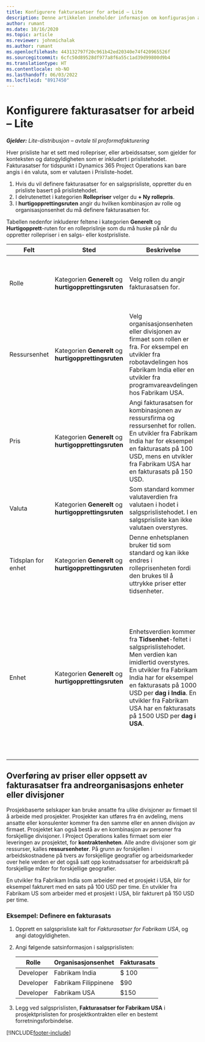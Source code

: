 ```yaml
---
title: Konfigurere fakturasatser for arbeid – Lite
description: Denne artikkelen inneholder informasjon om konfigurasjon av faktureringssatser for arbeid i Project Operations.
author: rumant
ms.date: 10/16/2020
ms.topic: article
ms.reviewer: johnmichalak
ms.author: rumant
ms.openlocfilehash: 443132797f20c961b42ed20340e74f420965526f
ms.sourcegitcommit: 6cfc50d89528df977a8f6a55c1ad39d99800d9b4
ms.translationtype: HT
ms.contentlocale: nb-NO
ms.lasthandoff: 06/03/2022
ms.locfileid: "8917450"
---
```

# <a name="set-up-labor-bill-rates---lite"></a>Konfigurere fakturasatser for arbeid – Lite

_**Gjelder:** Lite-distribusjon – avtale til proformafakturering_

Hver prisliste har et sett med rollepriser, eller arbeidssatser, som gjelder for konteksten og datogyldigheten som er inkludert i prislistehodet. Fakturasatser for tidspunkt i Dynamics 365 Project Operations kan bare angis i én valuta, som er valutaen i Prisliste-hodet.

1. Hvis du vil definere fakturasatser for en salgsprisliste, oppretter du en prisliste basert på prislistehodet. 
2. I delrutenettet i kategorien **Rollepriser** velger du **+ Ny rollepris**. 
3. I **hurtigopprettingsruten** angir du hvilken kombinasjon av rolle og organisasjonsenhet du må definere fakturasatsen for.

  Tabellen nedenfor inkluderer feltene i kategorien **Generelt** og **Hurtigopprett**-ruten for en rolleprislinje som du må huske på når du oppretter rollepriser i en salgs- eller kostprisliste.

  | Felt | Sted | Beskrivelse | Nedstrøms påvirkning |
  | --- | --- | --- | --- |
  | Rolle | Kategorien **Generelt** og **hurtigopprettingsruten** | Velg rollen du angir fakturasatsen for. | Rollen på det innkommende estimatet eller den faktiske verdien samsvares mot denne linjen for å standardisere fakturasatsen for rollen. |
  | Ressursenhet | Kategorien **Generelt** og **hurtigopprettingsruten** | Velg organisasjonsenheten eller divisjonen av firmaet som rollen er fra. For eksempel en utvikler fra robotavdelingen hos Fabrikam India eller en utvikler fra programvareavdelingen hos Fabrikam USA. | Resursenheten på det innkommende estimatet eller den faktiske verdien samsvares mot denne linjen for å standardisere fakturasatsen for rollen. |
  | Pris | Kategorien **Generelt** og **hurtigopprettingsruten** | Angi fakturasatsen for kombinasjonen av ressursfirma og ressursenhet for rollen. En utvikler fra Fabrikam India har for eksempel en fakturasats på 100 USD, mens en utvikler fra Fabrikam USA har en fakturasats på 150 USD. | Denne prisen er standard fakturasats på prisen per enhet på det innkommende estimatet eller den faktiske linjen i tidstransaksjonsklassen. |
  | Valuta | Kategorien **Generelt** og **hurtigopprettingsruten**| Som standard kommer valutaverdien fra valutaen i hodet i salgsprislistehodet. I en salgsprisliste kan ikke valutaen overstyres. | Denne valutaen er standardvalutaen for prisen per enhet på den innkommende faktiske salgslinjen i tidstransaksjonsklassen. |
  | Tidsplan for enhet | Kategorien **Generelt** og **hurtigopprettingsruten** | Denne enhetsplanen bruker tid som standard og kan ikke endres i rolleprisenheten fordi den brukes til å uttrykke priser etter tidsenheter. | Dette feltet har ingen nedstrøms påvirkning. |
  | Enhet | Kategorien **Generelt** og **hurtigopprettingsruten** | Enhetsverdien kommer fra **Tidsenhet**-feltet i salgsprislistehodet. Men verdien kan imidlertid overstyres. En utvikler fra Fabrikam India har for eksempel en fakturasats på 1000 USD per **dag i India**. En utvikler fra Fabrikam USA har en fakturasats på 1500 USD per **dag i USA**. | Når prisen per enhet som standard brukes på et innkommende estimat eller en faktisk linje, bruker systemet enheter og konvertering i basisenheter for å beregne en pris per enhet. Estimatet er for eksempel 10 **dager i India** med arbeid for en utvikler fra India, og enhet dag i India defineres som 10 timer. Når denne estimatlinjen skal prises, beregner programmet enhetsprisen på estimatet som 1000 USD/10 timer = 100 USD per time. |


## <a name="transfer-pricing-or-set-up-bill-rates-for-resources-from-other-organizational-units-or-divisions"></a>Overføring av priser eller oppsett av fakturasatser fra andreorganisasjons enheter eller divisjoner 

Prosjekbaserte selskaper kan bruke ansatte fra ulike divisjoner av firmaet til å arbeide med prosjekter. Prosjekter kan utføres fra én avdeling, mens ansatte eller konsulenter kommer fra den samme eller en annen divisjon av firmaet. Prosjektet kan også bestå av en kombinasjon av personer fra forskjellige divisjoner. I Project Operations kalles firmaet som eier leveringen av prosjektet, for **kontraktenheten**. Alle andre divisjoner som gir ressurser, kalles **ressursenheter**. På grunn av forskjellen i arbeidskostnadene på tvers av forskjellige geografier og arbeidsmarkeder over hele verden er det også satt opp kostnadssatser for arbeidskraft på forskjellige måter for forskjellige geografier.

En utvikler fra Fabrikam India som arbeider med et prosjekt i USA, blir for eksempel fakturert med en sats på 100 USD per time. En utvikler fra Fabrikam US som arbeider med et prosjekt i USA, blir fakturert på 150 USD per time.

### <a name="example-set-up-a-bill-rate"></a>Eksempel: Definere en fakturasats

1. Opprett en salgsprisliste kalt for *Fakturasatser for Fabrikam USA*, og angi datogyldigheten.
2. Angi følgende satsinformasjon i salgsprislisten:

    | Rolle | Organisasjonsenhet | Fakturasats |
    | --- | --- | --- |
    | Developer | Fabrikam India | $ 100 |
    | Developer | Fabrikam Filippinene | $90 |
    | Developer | Fabrikam USA | $150 |

3. Legg ved salgsprislisten, **Fakturasatser for Fabrikam USA** i prosjektprislisten for prosjektkontrakten eller en bestemt forretningsforbindelse.


[!INCLUDE[footer-include](../../includes/footer-banner.md)]